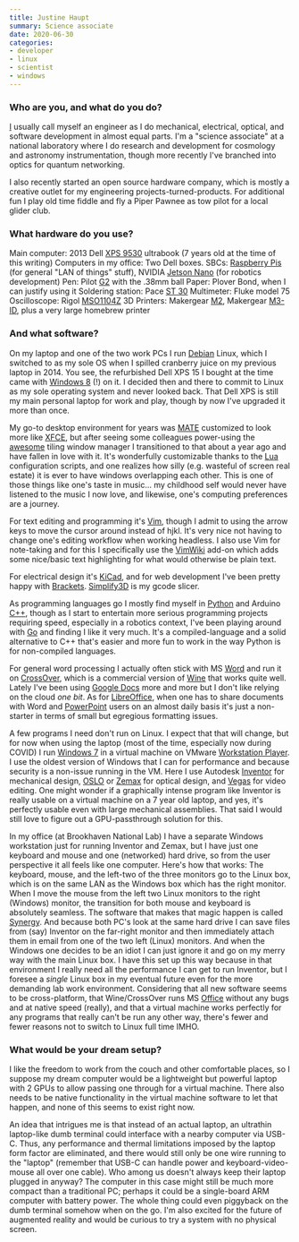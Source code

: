 ```yaml
---
title: Justine Haupt
summary: Science associate
date: 2020-06-30
categories:
- developer
- linux
- scientist
- windows
---
```


### Who are you, and what do you do?

[I](http://www.justine-haupt.com/ "Justine's website.") usually call myself an engineer as I do mechanical, electrical, optical, and software development in almost equal parts. I'm a "science associate" at a national laboratory where I do research and development for cosmology and astronomy instrumentation, though more recently I've branched into optics for quantum networking.

I also recently started an open source hardware company, which is mostly a creative outlet for my engineering projects-turned-products. For additional fun I play old time fiddle and fly a Piper Pawnee as tow pilot for a local glider club.

### What hardware do you use?

Main computer: 2013 Dell [XPS 9530][xps-15-9530] ultrabook (7 years old at the time of this writing) Computers in my office: Two Dell boxes.
SBCs: [Raspberry Pis][raspberry-pi] (for general "LAN of things" stuff), NVIDIA [Jetson Nano][jetson-nano] (for robotics development)
Pen: Pilot [G2][g2.2] with the .38mm ball
Paper: Plover Bond, when I can justify using it
Soldering station: Pace [ST 30][st-30]
Multimeter: Fluke model 75
Oscilloscope: Rigol [MSO1104Z][]
3D Printers: Makergear [M2][], Makergear [M3-ID][], plus a very large homebrew printer

### And what software?

On my laptop and one of the two work PCs I run [Debian][] Linux, which I switched to as my sole OS when I spilled cranberry juice on my previous laptop in 2014. You see, the refurbished Dell XPS 15 I bought at the time came with [Windows 8][windows-8] (!) on it. I decided then and there to commit to Linux as my sole operating system and never looked back. That Dell XPS is still my main personal laptop for work and play, though by now I've upgraded it more than once.

My go-to desktop environment for years was [MATE][] customized to look more like [XFCE][], but after seeing some colleagues power-using the [awesome][] tiling window manager I transitioned to that about a year ago and have fallen in love with it. It's wonderfully customizable thanks to the [Lua][] configuration scripts, and one realizes how silly (e.g. wasteful of screen real estate) it is ever to have windows overlapping each other. This is one of those things like one's taste in music... my childhood self would never have listened to the music I now love, and likewise, one's computing preferences are a journey.

For text editing and programming it's [Vim][], though I admit to using the arrow keys to move the cursor around instead of hjkl. It's very nice not having to change one's editing workflow when working headless. I also use Vim for note-taking and for this I specifically use the [VimWiki][] add-on which adds some nice/basic text highlighting for what would otherwise be plain text.

For electrical design it's [KiCad][], and for web development I've been pretty happy with [Brackets][]. [Simplify3D][] is my gcode slicer.

As programming languages go I mostly find myself in [Python][] and Arduino [C++][c-plusplus], though as I start to entertain more serious programming projects requiring speed, especially in a robotics context, I've been playing around with [Go][] and finding I like it very much. It's a compiled-language and a solid alternative to C++ that's easier and more fun to work in the way Python is for non-compiled languages.

For general word processing I actually often stick with MS [Word][] and run it on [CrossOver][], which is a commercial version of [Wine][] that works quite well. Lately I've been using [Google Docs][google-docs] more and more but I don't like relying on the cloud _one bit_. As for [LibreOffice][], when one has to share documents with Word and [PowerPoint][] users on an almost daily basis it's just a non-starter in terms of small but egregious formatting issues.

A few programs I need don't run on Linux. I expect that that will change, but for now when using the laptop (most of the time, especially now during COVID) I run [Windows 7][windows-7] in a virtual machine on VMware [Workstation Player][workstation-player]. I use the oldest version of Windows that I can for performance and because security is a non-issue running in the VM. Here I use Autodesk [Inventor][] for mechanical design, [OSLO][] or [Zemax][opticstudio] for optical design, and [Vegas][vegas-pro] for video editing. One might wonder if a graphically intense program like Inventor is really usable on a virtual machine on a 7 year old laptop, and yes, it's perfectly usable even with large mechanical assemblies. That said I would still love to figure out a GPU-passthrough solution for this.

In my office (at Brookhaven National Lab) I have a separate Windows workstation just for running Inventor and Zemax, but I have just one keyboard and mouse and one (networked) hard drive, so from the user perspective it all feels like one computer. Here's how that works: The keyboard, mouse, and the left-two of the three monitors go to the Linux box, which is on the same LAN as the Windows box which has the right monitor. When I move the mouse from the left two Linux monitors to the right (Windows) monitor, the transition for both mouse and keyboard is absolutely seamless. The software that makes that magic happen is called [Synergy][]. And because both PC's look at the same hard drive I can save files from (say) Inventor on the far-right monitor and then immediately attach them in email from one of the two left (Linux) monitors. And when the Windows one decides to be an idiot I can just ignore it and go on my merry way with the main Linux box. I have this set up this way because in that environment I really need all the performance I can get to run Inventor, but I foresee a _single_ Linux box in my eventual future even for the more demanding lab work environment. Considering that all new software seems to be cross-platform, that Wine/CrossOver runs MS [Office][] without any bugs and at native speed (really), and that a virtual machine works perfectly for any programs that really can't be run any other way, there's fewer and fewer reasons not to switch to Linux full time IMHO.

### What would be your dream setup?

I like the freedom to work from the couch and other comfortable places, so I suppose my dream computer would be a lightweight but powerful laptop with 2 GPUs to allow passing one through for a virtual machine. There also needs to be native functionality in the virtual machine software to let that happen, and none of this seems to exist right now.

An idea that intrigues me is that instead of an actual laptop, an ultrathin laptop-like dumb terminal could interface with a nearby computer via USB-C. Thus, any performance and thermal limitations imposed by the laptop form factor are eliminated, and there would still only be one wire running to the "laptop" (remember that USB-C can handle power and keyboard-video-mouse all over one cable). Who among us doesn't always keep their laptop plugged in anyway? The computer in this case might still be much more compact than a traditional PC; perhaps it could be a single-board ARM computer with battery power. The whole thing could even piggyback on the dumb terminal somehow when on the go. I'm also excited for the future of augmented reality and would be curious to try a system with no physical screen.

[awesome]: https://awesomewm.org/ "A window manager for X."
[brackets]: https://brackets.io/ "A web-based IDE."
[c-plusplus]: https://en.wikipedia.org/wiki/C%2B%2B "A compiled programming language."
[crossover]: https://www.codeweavers.com/crossover/ "Software for running Windows software on non-Windows operating systems."
[debian]: https://www.debian.org/ "A Linux distribution."
[g2.2]: https://www.jetpens.com/Pilot-G2-Original-Gel-Pens/ct/610 "A pen."
[go]: https://go.dev/ "A compiled programming language."
[google-docs]: https://en.wikipedia.org/wiki/Google_Docs "A web-based office suite."
[inventor]: http://web.archive.org/web/20221224070540/https://www.autodesk.com/products/inventor/overview "3D CAD software for mechanical designers."
[jetson-nano]: https://www.nvidia.com/en-us/autonomous-machines/embedded-systems/jetson-nano/ "A dedicated AI hardware system."
[kicad]: http://web.archive.org/web/20220324205847/https://kicad-pcb.org/ "Open-source CAD software."
[libreoffice]: https://www.libreoffice.org/ "A free, open-source productivity suit."
[lua]: http://www.lua.org/ "An interpreted scripting language."
[m2]: https://makergear.com/products/m2 "A 3D printer."
[m3-id]: https://makergear.com/products/m3-id "A 3D printer."
[mate]: https://en.m.wikipedia.org/wiki/MATE_(software) "A desktop environment for Linux and BSD."
[mso1104z]: https://www.tequipment.net/Rigol/MSO1104Z/Mixed-Signal-Oscilloscopes/ "An oscilloscope."
[office]: https://www.microsoft.com/en-us/microsoft-365 "An office productivity suite."
[opticstudio]: http://web.archive.org/web/20230706203330/https://www.zemax.com/pages/opticstudio "Optical design software."
[oslo]: http://web.archive.org/web/20230706203331/https://lambdares.com/oslo "Optical design software."
[powerpoint]: https://www.microsoft.com/en-us/microsoft-365/powerpoint "Presentation software."
[python]: https://www.python.org/ "An interpreted scripting language."
[raspberry-pi]: https://en.wikipedia.org/wiki/Raspberry_Pi "A single-board hackable computer."
[simplify3d]: https://www.simplify3d.com/ "3D printing software."
[st-30]: https://www.tequipment.net/Pace/ST-30-8007-0499/Soldering-Stations/ "A soldering iron."
[synergy]: https://symless.com/ "Software to share a single keyboard and mouse between multiple computers."
[vegas-pro]: https://en.wikipedia.org/wiki/Sony_Vegas_Pro "A non-linear video editing suite."
[vim]: https://www.vim.org/ "A command-line text editor."
[vimwiki]: https://github.com/vimwiki/vimwiki "A wiki add-on for vim."
[windows-7]: https://en.wikipedia.org/wiki/Windows_7 "An operating system."
[windows-8]: http://web.archive.org/web/20230522122523/https://en.wikipedia.org/wiki/Windows_8 "An operating system for PC and tablet computers."
[wine]: https://www.winehq.org/ "Software for running Windows software on other operating systems."
[word]: https://www.microsoft.com/en-us/microsoft-365/word "A document editor."
[workstation-player]: https://en.m.wikipedia.org/wiki/VMware_Workstation_Player "Virtualisation software."
[xfce]: https://www.xfce.org/ "A lightweight UNIX-like desktop environment."
[xps-15-9530]: https://www.dell.com/support/home/en-us/product-support/product/xps-15-9530/drivers "A 15 inch PC laptop."

